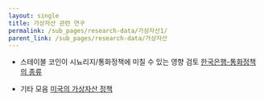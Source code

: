 ```yaml
---
layout: single
title: 가상자산 관련 연구
permalink: /sub_pages/research-data/가상자산1/
parent_link: /sub_pages/research-data/가상자산
---
```


- 스테이블 코인이 시뇨리지/통화정책에 미칠 수 있는 영향 검토
[한국은행-통화정책의 종류](https://www.bok.or.kr/portal/main/contents.do?menuNo=201707) 

- 기타 모음
[미국의 가상자산 정책](https://www.whitehouse.gov/crypto/) 